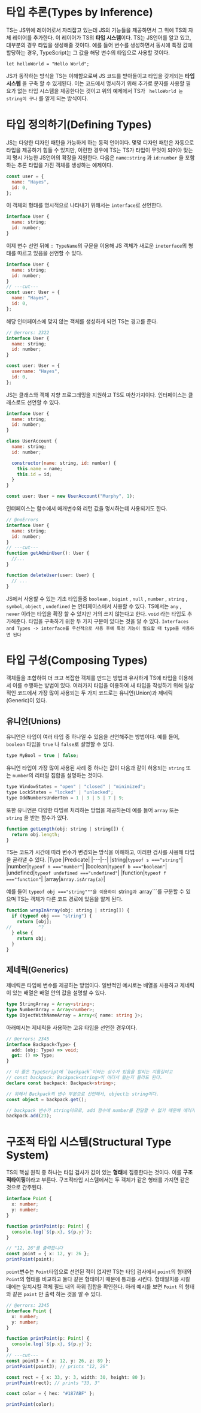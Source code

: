 # 타입 추론(Types by Inference)

TS는 JS위에 레이어로서 자리잡고 있는데 JS의 기능들을 제공하면서 그 위에 TS의 자체 레이어를 추가한다.
이 레이어가 TS의 **타입 시스템**이다.
TS는 JS언어를 알고 있고, 대부분의 경우 타입을 생성해줄 것이다. 예를 들어 변수를 생성하면서 동시에 특정 값에 할당하는 경우, TypeScript는 그 값을 해당 변수의 타입으로 사용할 것이다.
```{.JAVASCRIPT}
let helloWorld = "Hello World";
```
JS가 동작하는 방식을 TS는 이해함으로써 JS 코드를 받아들이고 타입을 갖게되는 **타입 시스템** 을 구축 할 수 있게된다. 이는 코드에서 명시하기 위해 추가로 문자를 사용할 필요가 없는 타입 시스템을 제공한다는 것이고
위의 예제에서 TS가 ``` helloWorld 는 string이 구나``` 를 알게 되는 방식이다.

# 타입 정의하기(Defining Types)

JS는 다양한 디자인 패턴을 가능하게 하는 동적 언어이다. 몇몇 디자인 패턴은 자동으로 타입을 제공하기 힘들 수 있지만, 이런한 경우에 TS는 TS가 타입이 무엇이 되어야 맞는지 명시 가능한 JS언어의 확장을
지원한다.
다음은 ```name:string``` 과 ```id:number``` 을 포함하는 추론 타입을 가진 객체를 생성하는 예제이다.
```Javascript
const user = {
  name: "Hayes",
  id: 0,
};
```
이 객체의 형태를 명시적으로 나타내기 위해서는 ```interface```로 선언한다.
```Javascript
interface User {
  name: string;
  id: number;
}
```
이제 변수 선언 뒤에 ```: TypeName```의 구문을 이용해 JS 객체가 새로운 ```ineterface```의 형태를 따르고 있음을 선언할 수 있다.
```Javascript
interface User {
  name: string;
  id: number;
}
// ---cut---
const user: User = {
  name: "Hayes",
  id: 0,
};
```
해당 인터페이스에 맞지 않는 객체를 생성하게 되면 TS는 경고를 준다.
```Javascript
// @errors: 2322
interface User {
  name: string;
  id: number;
}

const user: User = {
  username: "Hayes",
  id: 0,
};
```
JS는 클래스와 객체 지향 프로그래밍을 지원하고 TS도 마찬가지이다. 
인터페이스는 클래스로도 선언할 수 있다.
```Javascript
interface User {
  name: string;
  id: number;
}

class UserAccount {
  name: string;
  id: number;

  constructor(name: string, id: number) {
    this.name = name;
    this.id = id;
  }
}

const user: User = new UserAccount("Murphy", 1);
```
인터페이스는 함수에서 매개변수와 리턴 값을 명시하는데 사용되기도 한다.
```Javascript
// @noErrors
interface User {
  name: string;
  id: number;
}
// ---cut---
function getAdminUser(): User {
  //...
}

function deleteUser(user: User) {
  // ...
}
```

JS에서 사용할 수 있는 기초 타입들중 ```boolean``` , ```bigint``` , ```null``` , ```number``` , ```string``` , ```symbol```, ```object``` , ```undefined``` 는 인터페이스에서 사용할 수 있다.
TS에서는 ```any``` , ```never``` 이라는 타입을 확장 할 수 있지만 거의 쓰지 않는다고 한다. ```void``` 라는 타입도 추가해준다.
타입을 구축하기 위한 두 가지 구문이 있다는 것을 알 수 있다.
```Interfaces and Types -> interface를 우선적으로 사용 후에 특정 기능이 필요할 때 type을 사용하면 된다```

# 타입 구성(Composing Types)

객체들을 조합하여 더 크고 복잡한 객체를 만드는 방법과 유사하게 TS에 타입을 이용해서 이를 수행하는 방법이 있다.
여러가지 타입을 이용하여 새 타입을 작성하기 위해 일상적인 코드에서 가장 많이 사용되는 두 가지 코드로는 유니언(Union)과 제네릭(Generic)이 있다.

## 유니언(Unions)
유니언은 타입이 여러 타입 중 하나일 수 있음을 선언해주는 방법이다. 예를 들어, ```boolean``` 타입을 ```true``` 나 ```false```로 설명할 수 있다.
```Javascript
type MyBool = true | false;
```
유니언 타입이 가장 많이 사용된 사례 중 하나는 값이 다음과 같이 허용되는 ```string``` 또는 ```number```의 리터럴 집합을 설명하는 것이다.
```Javascript
type WindowStates = "open" | "closed" | "minimized";
type LockStates = "locked" | "unlocked";
type OddNumbersUnderTen = 1 | 3 | 5 | 7 | 9;
```
또한 유니언은 다양한 타빙르 처리하는 방법을 제공하는데 예를 들어 ```array``` 또는 ```string``` 을 받는 함수가 있다.
```Javascript
function getLength(obj: string | string[]) {
  return obj.length;
}
```
TS는 코드가 시간에 따라 변수가 변경되는 방식을 이해하고, 이러한 검사를 사용해 타입을 골라낼 수 있다.
|Type |Predicate|
|---|--|
|string|```typeof s ==="string"```|
|number|```typeof n ==="number"```|
|boolean|```typeof b ==="boolean"```|
|undefined|```typeof undefined ==="undefined"```|
|function|```typeof f ==="function"```|
|array|```Array.isArray(a)```|

예를 들어 ```typeof obj ==="string"""을 이용하여 ```string```과 ```array```를 구분할 수 있으며 TS는 객체가 다른 코드 경로에 있음을 알게 된다.
```Javascript
function wrapInArray(obj: string | string[]) {
  if (typeof obj === "string") {
    return [obj];
//          ^?
  } else {
    return obj;
  }
}
```

## 제네릭(Generics)

제네릭은 타입에 변수를 제공하는 방법이다.
일반적인 예시로는 배열을 사용하고 제네릭이 있는 배열은 배열 안의 값을 설명할 수 있다.
```Typescript
type StringArray = Array<string>;
type NumberArray = Array<number>;
type ObjectWithNameArray = Array<{ name: string }>;
```
아래예시는 제네릭을 사용하는 고유 타입을 선언한 경우이다.
```Typescript
// @errors: 2345
interface Backpack<Type> {
  add: (obj: Type) => void;
  get: () => Type;
}

// 이 줄은 TypeScript에 `backpack`이라는 상수가 있음을 알리는 지름길이고
// const backpack: Backpack<string>이 어디서 왔는지 몰라도 된다.
declare const backpack: Backpack<string>;

// 위에서 Backpack의 변수 부분으로 선언해서, object는 string이다.
const object = backpack.get();

// backpack 변수가 string이므로, add 함수에 number를 전달할 수 없기 때문에 에러가 발생했다.
backpack.add(23);
```

# 구조적 타입 시스템(Structural Type System)

TS의 핵심 원칙 중 하나는 타입 검사가 값이 있는 **형태**에 집중한다는 것이다. 이를 **구조적타이핑**이라고 부른다.
구조적타입 시스템에서는 두 객체가 같은 형태를 가지면 같은 것으로 간주된다.
```Typescript
interface Point {
  x: number;
  y: number;
}

function printPoint(p: Point) {
  console.log(`${p.x}, ${p.y}`);
}

// "12, 26"를 출력합니다
const point = { x: 12, y: 26 };
printPoint(point);
```

```point```변수는 ```Point```타입으로 선언된 적이 없지만 TS는 타입 검사에서 ```point```의 형태와 ```Point```의 형태를 비교하고 둘다 같은 형태이기 때문에 통과를 시킨다.
형태일치를 시킬 때에는 일치시킬 객체 필드 내의 하위 집합을 확인한다.
아래 예시를 보면 ```Point``` 의 형태와 같은 ```point``` 만 출력 하는 것을 알 수 있다.
```Typescript
// @errors: 2345
interface Point {
  x: number;
  y: number;
}

function printPoint(p: Point) {
  console.log(`${p.x}, ${p.y}`);
}
// ---cut---
const point3 = { x: 12, y: 26, z: 89 };
printPoint(point3); // prints "12, 26"

const rect = { x: 33, y: 3, width: 30, height: 80 };
printPoint(rect); // prints "33, 3"

const color = { hex: "#187ABF" };

printPoint(color);
```




























